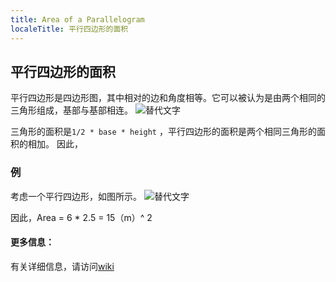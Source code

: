 ```yaml
---
title: Area of a Parallelogram
localeTitle: 平行四边形的面积
---
```

## 平行四边形的面积

平行四边形是四边形图，其中相对的边和角度相等。它可以被认为是由两个相同的三角形组成，基部与基部相连。 ![替代文字](http://www.onemathematicalcat.org/Math/Geometry_obj/graphics/area_parallelogram.bmp)

三角形的面积是`1/2 * base * height` ，平行四边形的面积是两个相同三角形的面积的相加。 因此，

### 例

考虑一个平行四边形，如图所示。 ![替代文字](http://www.proprofs.com/quiz-school/upload/yuiupload/812246308.jpg)

因此，Area = 6 \* 2.5 = 15（m）^ 2

#### 更多信息：

有关详细信息，请访问[wiki](https://en.wikipedia.org/wiki/Parallelogram)